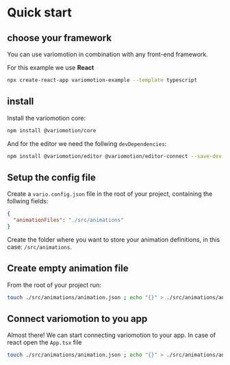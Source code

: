 # Quick start

## choose your framework

You can use variomotion in combination with any front-end framework.

For this example we use **React**

```bash
npx create-react-app variomotion-example --template typescript
```

## install

Install the variomotion core:

```bash
npm install @variomotion/core
```

And for the editor we need the follwing `devDependencies`:

```bash
npm install @variomotion/editor @variomotion/editor-connect --save-dev
```

## Setup the config file

Create a `vario.config.json` file in the root of your project, containing the follwing fields:

```json
{
  "animationFiles": "./src/animations"
}
```

Create the folder where you want to store your animation definitions, in this case: `/src/animations`.

## Create empty animation file

From the root of your project run:

```bash
touch ./src/animations/animation.json ; echo "{}" > ./src/animations/animation.json
```

## Connect variomotion to you app

Almost there! We can start connecting variomotion to your app. In case of react open the `App.tsx` file

```bash
touch ./src/animations/animation.json ; echo "{}" > ./src/animations/animation.json
```
